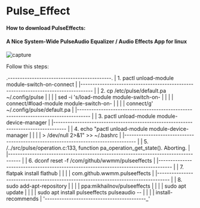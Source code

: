 # Pulse_Effect
#### How to download PulseEffects:
#### A Nice System-Wide PulseAudio Equalizer / Audio Effects App for linux

![capture](https://user-images.githubusercontent.com/62477193/95663492-2827d680-0b2f-11eb-9679-fa108c0243b6.png)

 Follow this steps:
 
.-_-_-_-_-_-_-_-_-_-_-_-_-_-_-_-_-_-_-_-_-_-_-_-_-_-_-_-_-_-_-_-_-_-_-_-_-_-_-_-_-_-_-.
|  1. pactl unload-module module-switch-on-connect                                   |
 |----------------------------------------------------------------------------------- |
|  2. cp /etc/pulse/default.pa ~/.config/pulse                                       |
 |                                                                                    |
|     sed -i 's/load-module module-switch-on-                                        |
 |                                                                                    |
|     connect/#load-module module-switch-on-                                         |
 |                                                                                    |
|     connect/g' ~/.config/pulse/default.pa                                          |
 |----------------------------------------------------------------------------------- |
|  3. pactl unload-module module-device-manager                                      |
 |----------------------------------------------------------------------------------- |
|  4. echo "pactl unload-module module-device-manager                                |
 |                                                                                    |
|     > /dev/null 2>&1" >> ~/.bashrc                                                 |
 |----------------------------------------------------------------------------------- |
|  5. /../src/pulse/operation.c:133, function pa_operation_get_state(). Aborting.    |
 |----------------------------------------------------------------------------------- |
|  6. dconf reset -f /com/github/wwmm/pulseeffects                                   |
 |----------------------------------------------------------------------------------- |
|  7. flatpak install flathub                                                        |
 |                                                                                    |
|     com.github.wwmm.pulseeffects                                                   |
 |----------------------------------------------------------------------------------- |
|  8. sudo add-apt-repository                                                        |
 |                                                                                    |
|     ppa:mikhailnov/pulseeffects                                                    |
 |                                                                                    |
|     sudo apt update                                                                |
 |                                                                                    |
|     sudo apt install pulseeffects pulseaudio --                                    |
 |                                                                                    |
|     install-recommends                                                             |
'_-_-_-_-_-_-_-_-_-_-_-_-_-_-_-_-_-_-_-_-_-_-_-_-_-_-_-_-_-_-_-_-_-_-_-_-_-_-_-_-_-_-_'

